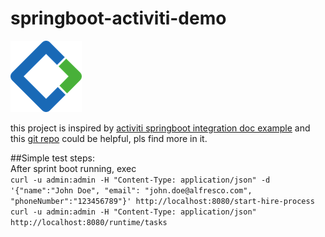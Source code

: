 # springboot-activiti-demo  
![Activiti logo](doc/images/activiti-logo.png)  

this project is inspired by [activiti springboot integration doc example](http://activiti.org/userguide/index.html#springSpringBoot)
and this [git repo](https://github.com/jbarrez/spring-boot-with-activiti-example) could be helpful, pls find more in it.  

##Simple test steps:  
After sprint boot running, exec  
```curl -u admin:admin -H "Content-Type: application/json" -d '{"name":"John Doe", "email": "john.doe@alfresco.com", "phoneNumber":"123456789"}' http://localhost:8080/start-hire-process```  
```curl -u admin:admin -H "Content-Type: application/json" http://localhost:8080/runtime/tasks```
